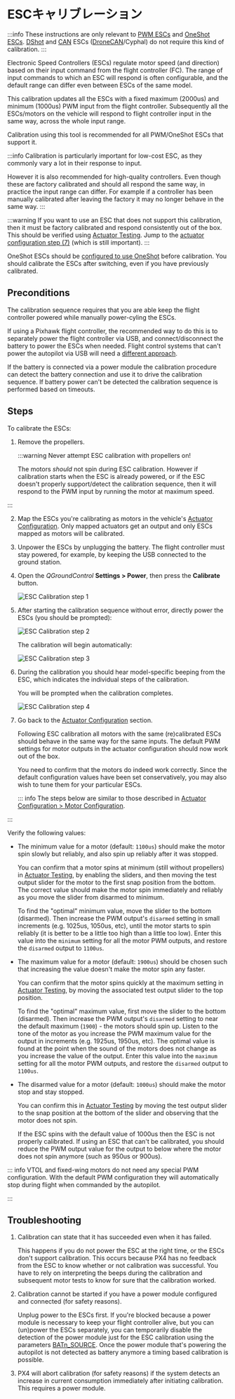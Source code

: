 # ESCキャリブレーション

:::info
These instructions are only relevant to [PWM ESCs](../peripherals/pwm_escs_and_servo.md) and [OneShot ESCs](../peripherals/oneshot.md).
[DShot](../peripherals/dshot.md) and [CAN](../can/index.md) ESCs ([DroneCAN](../dronecan/escs.md)/Cyphal) do not require this kind of calibration.
:::

Electronic Speed Controllers (ESCs) regulate motor speed (and direction) based on their input command from the flight controller (FC).
The range of input commands to which an ESC will respond is often configurable, and the default range can differ even between ESCs of the same model.

This calibration updates all the ESCs with a fixed maximum (2000us) and minimum (1000us) PWM input from the flight controller.
Subsequently all the ESCs/motors on the vehicle will respond to flight controller input in the same way, across the whole input range.

Calibration using this tool is recommended for all PWM/OneShot ESCs that support it.

:::info
Calibration is particularly important for low-cost ESC, as they commonly vary a lot in their response to input.

However it is also recommended for high-quality controllers.
Even though these are factory calibrated and should all respond the same way, in practice the input range can differ.
For example if a controller has been manually calibrated after leaving the factory it may no longer behave in the same way.
:::

:::warning
If you want to use an ESC that does not support this calibration, then it must be factory calibrated and respond consistently out of the box.
This should be verified using [Actuator Testing](../config/actuators.md#actuator-testing).
Jump to the [actuator configuration step (7)](#actuatorconfig_step) (which is still important).
:::

OneShot ESCs should be [configured to use OneShot](../peripherals/oneshot.md#px4-configuration) before calibration. You should calibrate the ESCs after switching, even if you have previously calibrated.

## Preconditions

The calibration sequence requires that you are able keep the flight controller powered while manually power-cyling the ESCs.

If using a Pixhawk flight controller, the recommended way to do this is to separately power the flight controller via USB, and connect/disconnect the battery to power the ESCs when needed.
Flight control systems that can't power the autopilot via USB will need a [different approach](#problem_power_module).

If the battery is connected via a power module the calibration procedure can detect the battery connection and use it to drive the calibration sequence.
If battery power can't be detected the calibration sequence is performed based on timeouts.

## Steps

To calibrate the ESCs:

1. Remove the propellers.

   :::warning
   Never attempt ESC calibration with propellers on!

   The motors _should_ not spin during ESC calibration.
   However if calibration starts when the ESC is already powered, or if the ESC doesn't properly support/detect the calibration sequence, then it will respond to the PWM input by running the motor at maximum speed.

:::

2. Map the ESCs you're calibrating as motors in the vehicle's [Actuator Configuration](../config/actuators.md).
   Only mapped actuators get an output and only ESCs mapped as motors will be calibrated.

3. Unpower the ESCs by unplugging the battery.
   The flight controller must stay powered, for example, by keeping the USB connected to the ground station.

4. Open the _QGroundControl_ **Settings > Power**, then press the **Calibrate** button.

   ![ESC Calibration step 1](../../assets/qgc/setup/esc/qgc_esc_calibration.png)

5. After starting the calibration sequence without error, directly power the ESCs (you should be prompted):

   ![ESC Calibration step 2](../../assets/qgc/setup/esc/esc_calibration_step_2.png)

   The calibration will begin automatically:

   ![ESC Calibration step 3](../../assets/qgc/setup/esc/esc_calibration_step_3.png)

6. During the calibration you should hear model-specific beeping from the ESC, which indicates the individual steps of the calibration.

   You will be prompted when the calibration completes.

   <a id="actuatorconfig_step"></a>
   ![ESC Calibration step 4](../../assets/qgc/setup/esc/esc_calibration_step_4.png)

7. Go back to the [Actuator Configuration](../config/actuators.md) section.

   Following ESC calibration all motors with the same (re)calibrated ESCs should behave in the same way for the same inputs. The default PWM settings for motor outputs in the actuator configuration should now work out of the box.

   You need to confirm that the motors do indeed work correctly.
   Since the default configuration values have been set conservatively, you may also wish to tune them for your particular ESCs.

   ::: info
   The steps below are similar to those described in [Actuator Configuration > Motor Configuration](../config/actuators.md#motor-configuration).

:::

   Verify the following values:

   - The minimum value for a motor (default: `1100us`) should make the motor spin slowly but reliably, and also spin up reliably after it was stopped.

     You can confirm that a motor spins at minimum (still without propellers) in [Actuator Testing](../config/actuators.md#actuator-testing), by enabling the sliders, and then moving the test output slider for the motor to the first snap position from the bottom.
     The correct value should make the motor spin immediately and reliably as you move the slider from disarmed to minimum.

     To find the "optimal" minimum value, move the slider to the bottom (disarmed).
     Then increase the PWM output's `disarmed` setting in small increments (e.g. 1025us, 1050us, etc), until the motor starts to spin reliably (it is better to be a little too high than a little too low).
     Enter this value into the `minimum` setting for all the motor PWM outputs, and restore the `disarmed` output to `1100us`.

   - The maximum value for a motor (default: `1900us`) should be chosen such that increasing the value doesn't make the motor spin any faster.

     You can confirm that the motor spins quickly at the maximum setting in [Actuator Testing](../config/actuators.md#actuator-testing), by moving the associated test output slider to the top position.

     To find the "optimal" maximum value, first move the slider to the bottom (disarmed).
     Then increase the PWM output's `disarmed` setting to near the default maximum (`1900`) - the motors should spin up.
     Listen to the tone of the motor as you increase the PWM maximum value for the output in increments (e.g. 1925us, 1950us, etc).
     The optimal value is found at the point when the sound of the motors does not change as you increase the value of the output.
     Enter this value into the `maximum` setting for all the motor PWM outputs, and restore the `disarmed` output to `1100us`.

   - The disarmed value for a motor (default: `1000us`) should make the motor stop and stay stopped.

     You can confirm this in [Actuator Testing](../config/actuators.md#actuator-testing) by moving the test output slider to the snap position at the bottom of the slider and observing that the motor does not spin.

     If the ESC spins with the default value of 1000us then the ESC is not properly calibrated.
     If using an ESC that can't be calibrated, you should reduce the PWM output value for the output to below where the motor does not spin anymore (such as 950us or 900us).

   ::: info
   VTOL and fixed-wing motors do not need any special PWM configuration.
   With the default PWM configuration they will automatically stop during flight when commanded by the autopilot.

:::

## Troubleshooting

1. Calibration can state that it has succeeded even when it has failed.

   This happens if you do not power the ESC at the right time, or the ESCs don't support calibration.
   This occurs because PX4 has no feedback from the ESC to know whether or not calibration was successful.
   You have to rely on interpreting the beeps during the calibration and subsequent motor tests to know for sure that the calibration worked.

   <a id="problem_power_module"></a>

2. Calibration cannot be started if you have a power module configured and connected (for safety reasons).

   Unplug power to the ESCs first.
   If you're blocked because a power module is necessary to keep your flight controller alive, but you can (un)power the ESCs separately, you can temporarily disable the detection of the power module just for the ESC calibration using the parameters [BATn_SOURCE](../advanced_config/parameter_reference.md#BAT1_SOURCE). Once the power module that's powering the autopilot is not detected as battery anymore a timing based calibration is possible.

3. PX4 will abort calibration (for safety reasons) if the system detects an increase in current consumption immediately after initiating calibration.
   This requires a power module.
